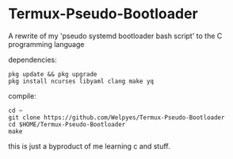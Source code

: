 # Termux-Pseudo-Bootloader
A rewrite of my 'pseudo systemd bootloader bash script' to the C programming language 

dependencies:
```
pkg update && pkg upgrade
pkg install ncurses libyaml clang make yq
```

compile:
```
cd ~
git clone https://github.com/Welpyes/Termux-Pseudo-Bootloader
cd $HOME/Termux-Pseudo-Bootloader
make
```

this is just a byproduct of me learning c and stuff.
